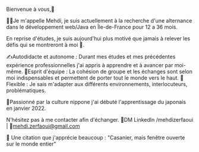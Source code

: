 Bienvenue à vous,👋

👨‍💻Je m'appelle Mehdi, je suis actuellement à la recherche d'une alternance dans le développement web/Java en Île-de-France pour 12 a 36 mois.

En reprise d'études, je suis aujourd'hui plus motivé que jamais à relever les défis qui se montreront à moi 😤.

✍️Autodidacte et autonome : Durant mes études et mes précédentes expérience professionnelles j'ai appris à apprendre et à avancer par moi-même.
💬Esprit d'équipe : La cohésion de groupe et les échanges sont selon moi indispensables et permettent de porter tout le monde vers le haut.
🤹Flexible : Je sais m'adapter aux différents environnements, interlocuteurs, problématiques.


🎍Passionné par la culture nippone j'ai débuté l'apprentissage du japonais en janvier 2022.

N'hésitez pas à me contacter afin d'échanger.
💬DM LinkedIn /mehdizerfaoui | 📧mehdi.zerfaoui@gmail.com

👀 Une citation que j'apprécie beaucoup : "Casanier, mais fenêtre ouverte sur le monde entier"
